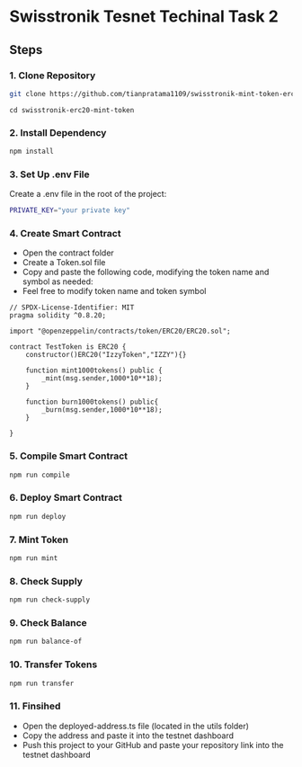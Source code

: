 # Swisstronik Tesnet Techinal Task 2

## Steps

### 1. Clone Repository

```bash
git clone https://github.com/tianpratama1109/swisstronik-mint-token-erc20.git
```

```
cd swisstronik-erc20-mint-token
```

### 2. Install Dependency

```bash
npm install
```

### 3. Set Up .env File

Create a .env file in the root of the project:

```bash
PRIVATE_KEY="your private key"
```

### 4. Create Smart Contract

- Open the contract folder
- Create a Token.sol file
- Copy and paste the following code, modifying the token name and symbol as needed:
- Feel free to modify token name and token symbol

```
// SPDX-License-Identifier: MIT
pragma solidity ^0.8.20;

import "@openzeppelin/contracts/token/ERC20/ERC20.sol";

contract TestToken is ERC20 {
    constructor()ERC20("IzzyToken","IZZY"){}

    function mint1000tokens() public {
        _mint(msg.sender,1000*10**18);
    }

    function burn1000tokens() public{
        _burn(msg.sender,1000*10**18);
    }

}
```

### 5. Compile Smart Contract

```bash
npm run compile
```

### 6. Deploy Smart Contract

```bash
npm run deploy
```

### 7. Mint Token

```bash
npm run mint
```

### 8. Check Supply

```bash
npm run check-supply
```

### 9. Check Balance

```bash
npm run balance-of
```

### 10. Transfer Tokens

```bash
npm run transfer
```

### 11. Finsihed

- Open the deployed-address.ts file (located in the utils folder)
- Copy the address and paste it into the testnet dashboard
- Push this project to your GitHub and paste your repository link into the testnet dashboard
